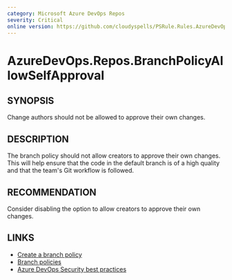 ```yaml
---
category: Microsoft Azure DevOps Repos
severity: Critical
online version: https://github.com/cloudyspells/PSRule.Rules.AzureDevOps/blob/main/src/PSRule.Rules.AzureDevOps/en/AzureDevOps.Repos.BranchPolicyAllowSelfApproval.md
---
```


# AzureDevOps.Repos.BranchPolicyAllowSelfApproval

## SYNOPSIS

Change authors should not be allowed to approve their own changes.

## DESCRIPTION

The branch policy should not allow creators to approve their own changes.
This will help ensure that the code in the default branch is of a high quality
and that the team's Git workflow is followed.

## RECOMMENDATION

Consider disabling the option to allow creators to approve their own changes.

## LINKS

- [Create a branch policy](https://docs.microsoft.com/en-us/azure/devops/repos/git/branch-policies?view=azure-devops)
- [Branch policies](https://docs.microsoft.com/en-us/azure/devops/repos/git/branch-policies-overview?view=azure-devops)
- [Azure DevOps Security best practices](https://docs.microsoft.com/en-us/azure/devops/user-guide/security-best-practices?view=azure-devops#repositories-and-branches)
